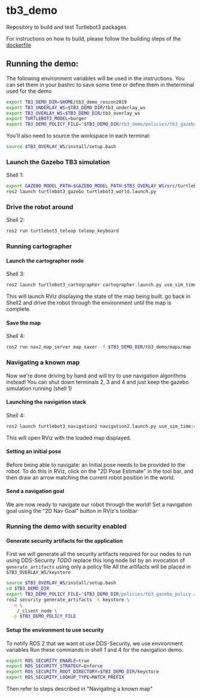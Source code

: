 # tb3_demo
Repository to build and test Turtlebot3 packages


For instructions on how to build, please follow the building steps of the [dockerfile](docker/Dockerfile)

## Running the demo:

The following environment variables will be used in the instructions.
You can set them in your bashrc to save some time or define them in theterminal used for the demo

```bash
export TB3_DEMO_DIR=$HOME/tb3_demo_roscon2019
export TB3_UNDERLAY_WS=$TB3_DEMO_DIR/tb3_underlay_ws
export TB3_OVERLAY_WS=$TB3_DEMO_DIR/tb3_overlay_ws
export TURTLEBOT3_MODEL=burger
export TB3_DEMO_POLICY_FILE="$TB3_DEMO_DIR/tb3_demo/policies/tb3_gazebo_policy.xml"
```
You'll also need to source the workspace in each terminal:
```bash
source $TB3_OVERLAY_WS/install/setup.bash
```

### Launch the Gazebo TB3 simulation

Shell 1:
```bash
export GAZEBO_MODEL_PATH=$GAZEBO_MODEL_PATH:$TB3_OVERLAY_WS/src/turtlebot3/turtlebot3_simulations/turtlebot3_gazebo/models
ros2 launch turtlebot3_gazebo turtlebot3_world.launch.py
```

### Drive the robot around

Shell 2:
```bash
ros2 run turtlebot3_teleop teleop_keyboard
```
### Running cartographer

#### Launch the cartographer node

Shell 3:

```bash
ros2 launch turtlebot3_cartographer cartographer.launch.py use_sim_time:=true
```

This will launch RViz displaying the state of the map being built. go back in Shell2 and drive the robot through the environment until the map is complete.

#### Save the map

Shell 4:

```bash
ros2 run nav2_map_server map_saver -f $TB3_DEMO_DIR/tb3_demo/maps/map
```

### Navigating a known map

Now we're done driving by hand and will try to use navigation algorithms instead!
You can shut down terminals 2, 3 and 4 and just keep the gazebo simulation running (shell 1)

#### Launching the navigation stack

Shell 4:
```bash
ros2 launch turtlebot3_navigation2 navigation2.launch.py use_sim_time:=true map:=$TB3_DEMO_DIR/tb3_demo/maps/map_original.yaml
```

This will open RViz with the loaded map displayed.

#### Setting an initial pose

Before being able to navigate: an Initial pose needs to be provided to the robot.
To do this in RViz, click on the "2D Pose Estimate" in the tool bar, and then draw an arrow matching the current robot position in the world.

#### Send a navigation goal
We are now ready to navigate our robot through the world!
Set a navigation goal using the "2D Nav Goal" button in RViz's toolbar

### Running the demo with security enabled

#### Generate security artifacts for the application

First we will generate all the security artifacts required for our nodes to run using DDS-Security
*TODO* replace this long node list by an invocation of `generate_artifacts` using only a policy file
All the artifacts will be placed in `$TB3_OVERLAY_WS/keystore`


```bash
source $TB3_OVERLAY_WS/install/setup.bash
cd $TB3_DEMO_DIR
export TB3_DEMO_POLICY_FILE="$TB3_DEMO_DIR/policies/tb3_gazebo_policy.xml"
ros2 security generate_artifacts -k keystore \
  -n \
    /_client_node \
  -p $TB3_DEMO_POLICY_FILE
```

#### Setup the environment to use security

To notify ROS 2 that we want ot use DDS-Security, we use environment variables
Run these commands in shell 1 and 4 for the navigation demo.
```bash
export ROS_SECURITY_ENABLE=true
export ROS_SECURITY_STRATEGY=Enforce
export ROS_SECURITY_ROOT_DIRECTORY=$TB3_DEMO_DIR/keystore
export ROS_SECURITY_LOOKUP_TYPE=MATCH_PREFIX
```

Then refer to steps described in "Navigating a known map"
